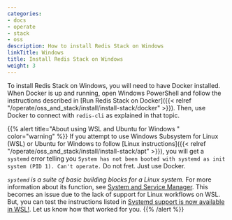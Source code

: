 ```yaml
---
categories:
- docs
- operate
- stack
- oss
description: How to install Redis Stack on Windows
linkTitle: Windows
title: Install Redis Stack on Windows
weight: 3
---
```


To install Redis Stack on Windows, you will need to have Docker installed. When Docker is up and running, open Windows PowerShell and follow the instructions described in [Run Redis Stack on Docker]({{< relref "/operate/oss_and_stack/install/install-stack/docker" >}}). Then, use Docker to connect with `redis-cli` as explained in that topic.

{{% alert title="About using WSL and Ubuntu for Windows " color="warning" %}}
If you attempt to use Windows Subsystem for Linux (WSL) or Ubuntu for Windows to follow [Linux instructions]({{< relref "/operate/oss_and_stack/install/install-stack/apt" >}}), you will get a `systemd` error telling you `System has not been booted with systemd as init system (PID 1). Can't operate.` Do not fret. Just use Docker. 

_`systemd` is a suite of basic building blocks for a Linux system._ For more information about its function, see [System and Service Manager](https://systemd.io/). This becomes an issue due to the lack of support for Linux workflows on WSL. But, you can test the instructions listed in [Systemd support is now available in WSL!](https://devblogs.microsoft.com/commandline/systemd-support-is-now-available-in-wsl/). Let us know how that worked for you. 
{{% /alert %}}

